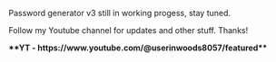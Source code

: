Password generator v3 still in working progess, stay tuned.

<p>Follow my Youtube channel for updates and other stuff. Thanks!<p>
<p><b>**YT - https://www.youtube.com/@userinwoods8057/featured**<b><p>
